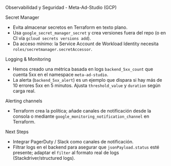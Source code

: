 Observabilidad y Seguridad - Meta-Ad-Studio (GCP)

Secret Manager
- Evita almacenar secretos en Terraform en texto plano.
- Usa `google_secret_manager_secret` y crea versiones fuera del repo (o en CI vía `gcloud secrets versions add`).
- Da acceso mínimo: la Service Account de Workload Identity necesita `roles/secretmanager.secretAccessor`.

Logging & Monitoring
- Hemos creado una métrica basada en logs `backend_5xx_count` que cuenta 5xx en el namespace `meta-ad-studio`.
- La alerta (`backend_5xx_alert`) es un ejemplo que dispara si hay más de 10 errores 5xx en 5 minutos. Ajusta `threshold_value` y `duration` según carga real.

Alerting channels
- Terraform crea la política; añade canales de notificación desde la consola o mediante `google_monitoring_notification_channel` en Terraform.

Next Steps
- Integrar PagerDuty / Slack como canales de notificación.
- Filtrar logs en el backend para asegurar que `jsonPayload.status` esté presente; adaptar el `filter` al formato real de logs (Stackdriver/structured logs).
